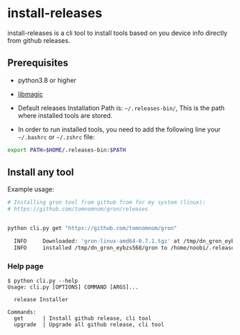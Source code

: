 # install-releases

install-releases is a cli tool to install tools based on you device info directly from github releases.


## Prerequisites

- python3.8 or higher

- [libmagic](https://github.com/ahupp/python-magic#installation)
- Default releases Installation Path is: `~/.releases-bin/`,
This is the path where installed tools are stored.

- In order to run installed tools, you need to add the following line your `~/.bashrc` or `~/.zshrc` file:

```bash
export PATH=$HOME/.releases-bin:$PATH
```


## Install any tool

Example usage:

```bash
# Installing gron tool from github from for my system (linux):
# https://github.com/tomnomnom/gron/releases


python cli.py get "https://github.com/tomnomnom/gron"

  INFO     Downloaded: 'gron-linux-amd64-0.7.1.tgz' at /tmp/dn_gron_eybzs568
  INFO     installed /tmp/dn_gron_eybzs568/gron to /home/noobi/.releases-bin/gron
```


### Help page

```
$ python cli.py --help
Usage: cli.py [OPTIONS] COMMAND [ARGS]...

  release Installer

Commands:
  get      | Install github release, cli tool
  upgrade  | Upgrade all github release, cli tool
```
